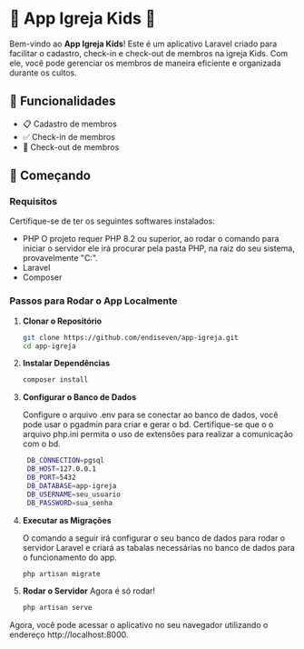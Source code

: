 # 🎉 App Igreja Kids 🎉

Bem-vindo ao **App Igreja Kids**! Este é um aplicativo Laravel criado para facilitar o cadastro, check-in e check-out de membros na igreja Kids. Com ele, você pode gerenciar os membros de maneira eficiente e organizada durante os cultos.

## 🌟 Funcionalidades

- 📋 Cadastro de membros
- ✅ Check-in de membros
- 🚪 Check-out de membros

## 🚀 Começando

### Requisitos

Certifique-se de ter os seguintes softwares instalados:

- PHP
   O projeto requer PHP 8.2 ou superior, ao rodar o comando para iniciar o servidor ele irá procurar pela pasta PHP, na raiz do seu sistema, provavelmente "C:". 
- Laravel
- Composer

### Passos para Rodar o App Localmente

1. **Clonar o Repositório**

   ```bash
   git clone https://github.com/endiseven/app-igreja.git
   cd app-igreja

2. **Instalar Dependências**

   ```bash
   composer install

3. **Configurar o Banco de Dados**

   Configure o arquivo .env para se conectar ao banco de dados, você pode usar o pgadmin para criar e gerar o bd.
   Certifique-se que o o arquivo php.ini permita o uso de extensões para realizar a comunicação com o bd.
   
   ```bash
    DB_CONNECTION=pgsql
    DB_HOST=127.0.0.1
    DB_PORT=5432
    DB_DATABASE=app-igreja
    DB_USERNAME=seu_usuario
    DB_PASSWORD=sua_senha

5. **Executar as Migrações**

   O comando a seguir irá configurar o seu banco de dados para rodar o servidor Laravel e criará as tabalas necessárias no banco de dados para o funcionamento do app.
   ```bash
   php artisan migrate

7. **Rodar o Servidor**
    Agora é só rodar!
   ```bash
   php artisan serve
   
Agora, você pode acessar o aplicativo no seu navegador utilizando o endereço http://localhost:8000.

